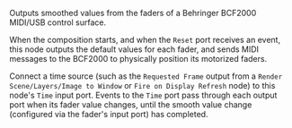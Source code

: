 Outputs smoothed values from the faders of a Behringer BCF2000 MIDI/USB control surface.

When the composition starts, and when the `Reset` port receives an event, this node outputs the default values for each fader, and sends MIDI messages to the BCF2000 to physically position its motorized faders.

Connect a time source (such as the `Requested Frame` output from a `Render Scene/Layers/Image to Window` or `Fire on Display Refresh` node) to this node's `Time` input port.  Events to the `Time` port pass through each output port when its fader value changes, until the smooth value change (configured via the fader's input port) has completed.
